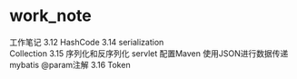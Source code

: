 # work_note
工作笔记
3.12 HashCode
3.14 serialization  
     Collection
3.15 序列化和反序列化
     servlet
     配置Maven
     使用JSON进行数据传递
     mybatis
     @param注解
3.16 Token


